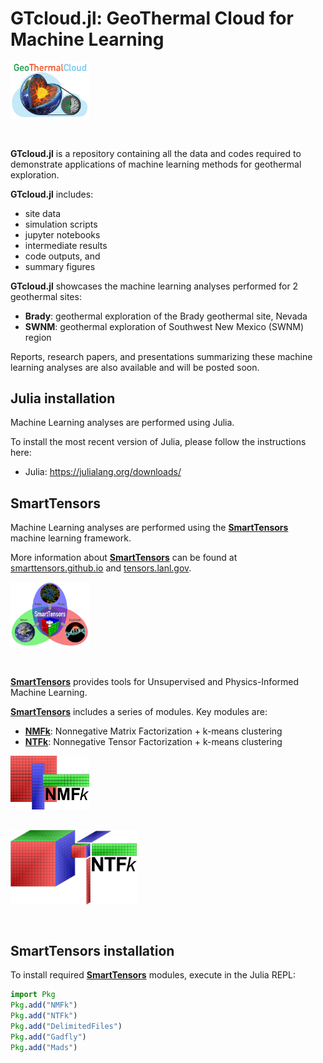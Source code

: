 # GTcloud.jl: GeoThermal Cloud for Machine Learning

<div style="text-align: left; padding-bottom: 30px;">
	<a href="https://github.com/SmartTensors/GTcloud.jl">
    	<img src="logos/geothermalcloud-small.png" alt="geothermalcloud" width=25%  max-width=125px;/>
	</a>
</div>

**GTcloud.jl** is a repository containing all the data and codes required to demonstrate applications of machine learning methods for geothermal exploration.

**GTcloud.jl** includes:
- site data
- simulation scripts
- jupyter notebooks
- intermediate results
- code outputs, and
- summary figures

**GTcloud.jl** showcases the machine learning analyses performed for 2 geothermal sites:

- **Brady**: geothermal exploration of the Brady geothermal site, Nevada
- **SWNM**: geothermal exploration of Southwest New Mexico (SWNM) region

Reports, research papers, and presentations summarizing these machine learning analyses are also available and will be posted soon.

## Julia installation

Machine Learning analyses are performed using Julia.

To install the most recent version of Julia, please follow the instructions here:

- Julia: https://julialang.org/downloads/

## SmartTensors

Machine Learning analyses are performed using the [**SmartTensors**](https://github.com/SmartTensors) machine learning framework.

More information about [**SmartTensors**](https://github.com/SmartTensors) can be found at [smarttensors.github.io](https://smarttensors.github.io) and [tensors.lanl.gov](http://tensors.lanl.gov).

<div style="text-align: left; padding-bottom: 30px;">
	<a href="https://github.com/SmartTensors">
		<img src="logos/SmartTensorsNewSmaller.png" alt="SmartTensors" width=25%  max-width=125px;/>
	</a>
</div>

[**SmartTensors**](https://github.com/SmartTensors) provides tools for Unsupervised and Physics-Informed Machine Learning.

[**SmartTensors**](https://github.com/SmartTensors) includes a series of modules. Key modules are:

- [**NMFk**](https://github.com/SmartTensors/NMFk.jl): Nonnegative Matrix Factorization + k-means clustering
- [**NTFk**](https://github.com/SmartTensors/NTFk.jl): Nonnegative Tensor Factorization + k-means clustering

<div style="text-align: left; padding-bottom: 30px;">
	<a href="https://github.com/SmartTensors/NMFk.jl">
		<img src="logos/nmfk-logo.png" alt="nmfk" width=25%  max-width=125px;/>
	</a>
</div>

<div style="text-align: left; padding-bottom: 30px;">
	<a href="https://github.com/SmartTensors/NTFk.jl">
		<img src="logos/ntfk-logo.png" alt="ntfk" width=40%  max-width=125px;/>
	</a>
</div>

## SmartTensors installation

To install required [**SmartTensors**](https://github.com/SmartTensors) modules, execute in the Julia REPL:

```julia
import Pkg
Pkg.add("NMFk")
Pkg.add("NTFk")
Pkg.add("DelimitedFiles")
Pkg.add("Gadfly")
Pkg.add("Mads")
```